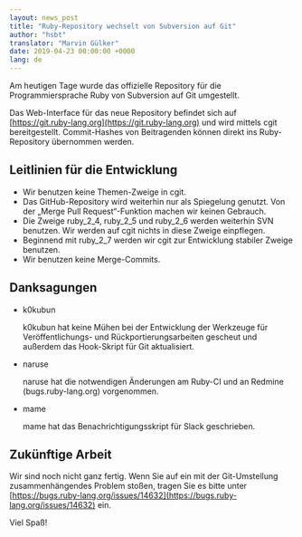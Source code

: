 ```yaml
---
layout: news_post
title: "Ruby-Repository wechselt von Subversion auf Git"
author: "hsbt"
translator: "Marvin Gülker"
date: 2019-04-23 00:00:00 +0000
lang: de
---
```


Am heutigen Tage wurde das offizielle Repository für die
Programmiersprache Ruby von Subversion auf Git umgestellt.

Das Web-Interface für das neue Repository befindet sich auf
[https://git.ruby-lang.org](https://git.ruby-lang.org) und wird mittels
cgit bereitgestellt. Commit-Hashes von Beitragenden können direkt ins
Ruby-Repository übernommen werden.

## Leitlinien für die Entwicklung

* Wir benutzen keine Themen-Zweige in cgit.
* Das GitHub-Repository wird weiterhin nur als Spiegelung genutzt. Von
  der „Merge Pull Request“-Funktion machen wir keinen Gebrauch.
* Die Zweige ruby_2_4, ruby_2_5 und ruby_2_6 werden weiterhin SVN
  benutzen. Wir werden auf cgit nichts in diese Zweige einpflegen.
* Beginnend mit ruby_2_7 werden wir cgit zur Entwicklung stabiler
  Zweige benutzen.
* Wir benutzen keine Merge-Commits.

## Danksagungen

* k0kubun

  k0kubun hat keine Mühen bei der Entwicklung der Werkzeuge für
  Veröffentlichungs- und Rückportierungsarbeiten gescheut und außerdem
  das Hook-Skript für Git aktualisiert.

* naruse

  naruse hat die notwendigen Änderungen am Ruby-CI und an Redmine
  (bugs.ruby-lang.org) vorgenommen.

* mame

  mame hat das Benachrichtigungsskript für Slack geschrieben.

## Zukünftige Arbeit

Wir sind noch nicht ganz fertig. Wenn Sie auf ein mit der
Git-Umstellung zusammenhängendes Problem stoßen, tragen Sie es bitte
unter [https://bugs.ruby-lang.org/issues/14632](https://bugs.ruby-lang.org/issues/14632)
ein.

Viel Spaß!

